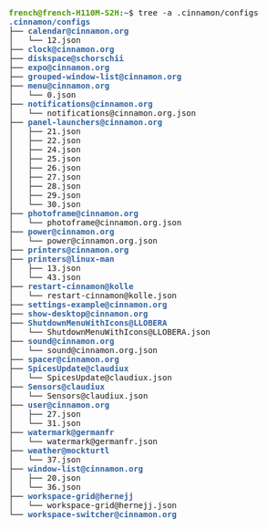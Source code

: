 <pre><font color="#4E9A06"><b>french@french-H110M-S2H</b></font>:<font color="#3465A4"><b>~</b></font>$ tree -a .cinnamon/configs
<font color="#3465A4"><b>.cinnamon/configs</b></font>
├── <font color="#3465A4"><b>calendar@cinnamon.org</b></font>
│   └── 12.json
├── <font color="#3465A4"><b>clock@cinnamon.org</b></font>
├── <font color="#3465A4"><b>diskspace@schorschii</b></font>
├── <font color="#3465A4"><b>expo@cinnamon.org</b></font>
├── <font color="#3465A4"><b>grouped-window-list@cinnamon.org</b></font>
├── <font color="#3465A4"><b>menu@cinnamon.org</b></font>
│   └── 0.json
├── <font color="#3465A4"><b>notifications@cinnamon.org</b></font>
│   └── notifications@cinnamon.org.json
├── <font color="#3465A4"><b>panel-launchers@cinnamon.org</b></font>
│   ├── 21.json
│   ├── 22.json
│   ├── 24.json
│   ├── 25.json
│   ├── 26.json
│   ├── 27.json
│   ├── 28.json
│   ├── 29.json
│   └── 30.json
├── <font color="#3465A4"><b>photoframe@cinnamon.org</b></font>
│   └── photoframe@cinnamon.org.json
├── <font color="#3465A4"><b>power@cinnamon.org</b></font>
│   └── power@cinnamon.org.json
├── <font color="#3465A4"><b>printers@cinnamon.org</b></font>
├── <font color="#3465A4"><b>printers@linux-man</b></font>
│   ├── 13.json
│   └── 43.json
├── <font color="#3465A4"><b>restart-cinnamon@kolle</b></font>
│   └── restart-cinnamon@kolle.json
├── <font color="#3465A4"><b>settings-example@cinnamon.org</b></font>
├── <font color="#3465A4"><b>show-desktop@cinnamon.org</b></font>
├── <font color="#3465A4"><b>ShutdownMenuWithIcons@LLOBERA</b></font>
│   └── ShutdownMenuWithIcons@LLOBERA.json
├── <font color="#3465A4"><b>sound@cinnamon.org</b></font>
│   └── sound@cinnamon.org.json
├── <font color="#3465A4"><b>spacer@cinnamon.org</b></font>
├── <font color="#3465A4"><b>SpicesUpdate@claudiux</b></font>
│   └── SpicesUpdate@claudiux.json
├── <font color="#3465A4"><b>Sensors@claudiux</b></font>
│   └── Sensors@claudiux.json
├── <font color="#3465A4"><b>user@cinnamon.org</b></font>
│   ├── 27.json
│   └── 31.json
├── <font color="#3465A4"><b>watermark@germanfr</b></font>
│   └── watermark@germanfr.json
├── <font color="#3465A4"><b>weather@mockturtl</b></font>
│   └── 37.json
├── <font color="#3465A4"><b>window-list@cinnamon.org</b></font>
│   ├── 20.json
│   └── 36.json
├── <font color="#3465A4"><b>workspace-grid@hernejj</b></font>
│   └── workspace-grid@hernejj.json
└── <font color="#3465A4"><b>workspace-switcher@cinnamon.org</b></font>
</pre>
